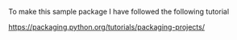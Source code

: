 To make this sample package I have followed the following tutorial

https://packaging.python.org/tutorials/packaging-projects/